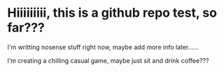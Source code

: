 # Hiiiiiiiii, this is a github repo test, so far???

I'm writting nosense stuff right now, maybe add more info later......

I‘m creating a chilling casual game, maybe just sit and drink coffee???

